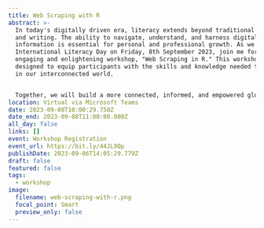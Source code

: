 ```yaml
---
title: Web Scraping with R
abstract: >-
  In today's digitally driven era, literacy extends beyond traditional reading
  and writing. The ability to navigate, understand, and harness digital
  information is essential for personal and professional growth. As we celebrate
  International Literacy Day on Friday, 8th September 2023, join me for an
  engaging and enlightening workshop, "Web Scraping in R." This workshop is
  designed to equip participants with the skills and knowledge needed to thrive
  in our interconnected world.


  Together, we will build a more connected, informed, and empowered global community, ready to thrive in our increasingly digital and interconnected world. I look forward to sharing this day of learning and growth with you!
location: Virtual via Microsoft Teams
date: 2023-09-08T10:00:29.758Z
date_end: 2023-09-08T11:00:00.000Z
all_day: false
links: []
event: Workshop Registration
event_url: https://bit.ly/44JL9Op
publishDate: 2023-09-06T14:05:29.779Z
draft: false
featured: false
tags:
  - workshop
image:
  filename: web-scraping-with-r.png
  focal_point: Smart
  preview_only: false
---
```

